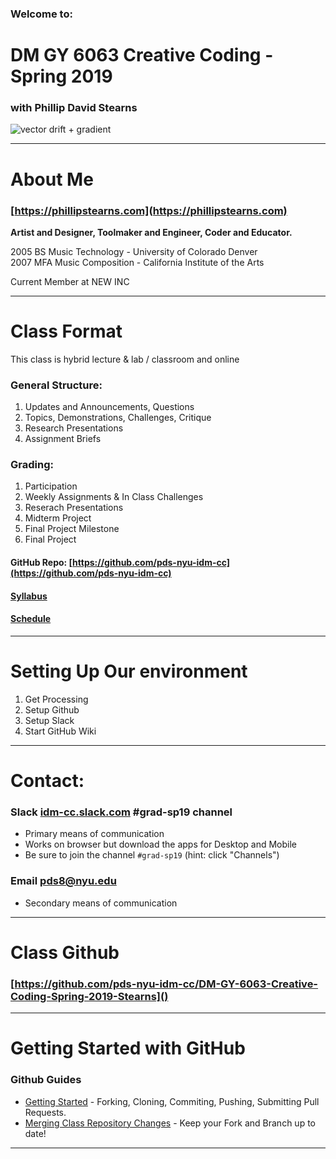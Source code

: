 ### Welcome to:
# DM GY 6063 Creative Coding - Spring 2019
### with Phillip David Stearns

![vector drift + gradient](images/header_image.png)

---

# About Me

### [https://phillipstearns.com](https://phillipstearns.com)

**Artist and Designer, Toolmaker and Engineer, Coder and Educator.**

2005 BS Music Technology - University of Colorado Denver<br>
2007 MFA Music Composition - California Institute of the Arts

Current Member at NEW INC

---

# Class Format

This class is hybrid lecture & lab / classroom and online

### General Structure:
1. Updates and Announcements, Questions
2. Topics, Demonstrations, Challenges, Critique
3. Research Presentations
4. Assignment Briefs

### Grading:
1. Participation
2. Weekly Assignments & In Class Challenges
3. Reserach Presentations
4. Midterm Project
6. Final Project Milestone
7. Final Project

#### GitHub Repo: [https://github.com/pds-nyu-idm-cc](https://github.com/pds-nyu-idm-cc) 
#### [Syllabus](../syllabus.md)
#### [Schedule](../schedule.md)

---

# Setting Up Our environment

1. Get Processing
2. Setup Github
3. Setup Slack
4. Start GitHub Wiki

---

# Contact:

### Slack [idm-cc.slack.com](https://idm-cc.slack.com) #grad-sp19 channel

* Primary means of communication
* Works on browser but download the apps for Desktop and Mobile
* Be sure to join the channel `#grad-sp19` (hint: click "Channels")

### Email [pds8@nyu.edu](mailto:pds8@nyu.edu)
* Secondary means of communication

---


# Class Github

### [https://github.com/pds-nyu-idm-cc/DM-GY-6063-Creative-Coding-Spring-2019-Stearns]()

---

# Getting Started with GitHub

### Github Guides
* [Getting Started](../github_help/github_setup.md) - Forking, Cloning, Commiting, Pushing, Submitting Pull Requests.
* [Merging Class Repository Changes](../github_help/github_merging.md) - Keep your Fork and Branch up to date!

---

